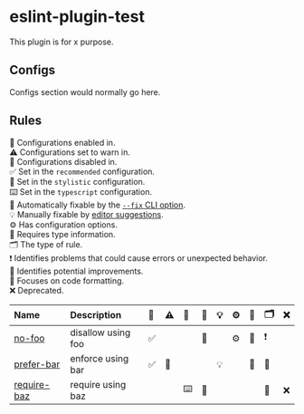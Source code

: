 # eslint-plugin-test

This plugin is for x purpose.

## Configs

Configs section would normally go here.

## Rules

<!-- begin auto-generated rules list -->

💼 Configurations enabled in.\
⚠️ Configurations set to warn in.\
🚫 Configurations disabled in.\
✅ Set in the `recommended` configuration.\
🎨 Set in the `stylistic` configuration.\
⌨️ Set in the `typescript` configuration.\
🔧 Automatically fixable by the [`--fix` CLI option](https://eslint.org/docs/user-guide/command-line-interface#--fix).\
💡 Manually fixable by [editor suggestions](https://eslint.org/docs/developer-guide/working-with-rules#providing-suggestions).\
⚙️ Has configuration options.\
💭 Requires type information.\
🗂️ The type of rule.\
❗ Identifies problems that could cause errors or unexpected behavior.\
📖 Identifies potential improvements.\
📏 Focuses on code formatting.\
❌ Deprecated.

| Name                                     | Description        | 💼 | ⚠️ | 🚫 | 🔧 | 💡 | ⚙️ | 💭 | 🗂️ | ❌  |
| :--------------------------------------- | :----------------- | :- | :- | :- | :- | :- | :- | :- | :-- | :- |
| [no-foo](docs/rules/no-foo.md)           | disallow using foo | ✅  |    |    | 🔧 |    | ⚙️ | 💭 | ❗   |    |
| [prefer-bar](docs/rules/prefer-bar.md)   | enforce using bar  | ✅  | 🎨 |    |    | 💡 |    | 💭 | 📖  |    |
| [require-baz](docs/rules/require-baz.md) | require using baz  |    |    | ⌨️ | 🔧 |    |    |    | 📏  | ❌  |

<!-- end auto-generated rules list -->
